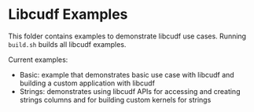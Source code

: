 # Libcudf Examples

This folder contains examples to demonstrate libcudf use cases. Running `build.sh` builds all
libcudf examples.

Current examples:

- Basic: example that demonstrates basic use case with libcudf and building a custom application with libcudf
- Strings: demonstrates using libcudf APIs for accessing and creating strings columns and for building custom kernels for strings
